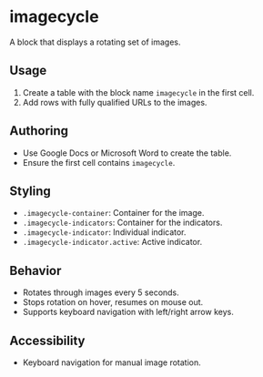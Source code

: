 # imagecycle

A block that displays a rotating set of images.

## Usage

1. Create a table with the block name `imagecycle` in the first cell.
2. Add rows with fully qualified URLs to the images.

## Authoring

- Use Google Docs or Microsoft Word to create the table.
- Ensure the first cell contains `imagecycle`.

## Styling

- `.imagecycle-container`: Container for the image.
- `.imagecycle-indicators`: Container for the indicators.
- `.imagecycle-indicator`: Individual indicator.
- `.imagecycle-indicator.active`: Active indicator.

## Behavior

- Rotates through images every 5 seconds.
- Stops rotation on hover, resumes on mouse out.
- Supports keyboard navigation with left/right arrow keys.

## Accessibility

- Keyboard navigation for manual image rotation.